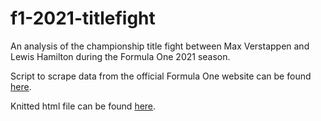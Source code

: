 # f1-2021-titlefight

An analysis of the championship title fight between Max Verstappen and Lewis Hamilton during the Formula One 2021 season.

Script to scrape data from the official Formula One website can be found [here](f1-2021-webscrape.py).

Knitted html file can be found [here](f1-2021-titlefight.html).
